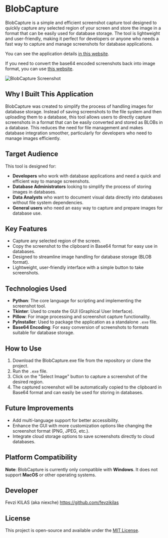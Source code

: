 # BlobCapture

BlobCapture is a simple and efficient screenshot capture tool designed to quickly capture any selected region of your screen and store the image in a format that can be easily used for database storage. The tool is lightweight and user-friendly, making it perfect for developers or anyone who needs a fast way to capture and manage screenshots for database applications.

You can see the application details [in this website](https://fevzikilas.github.io/BlobCapture/).

If you need to convert the base64 encoded screenshots back into image format, you can use [this website](https://base64.guru/converter/decode/image).

![BlobCapture Screenshot](./BlobCapture.png)

## Why I Built This Application

BlobCapture was created to simplify the process of handling images for database storage. Instead of saving screenshots to the file system and then uploading them to a database, this tool allows users to directly capture screenshots in a format that can be easily converted and stored as BLOBs in a database. This reduces the need for file management and makes database integration smoother, particularly for developers who need to manage images efficiently.

## Target Audience

This tool is designed for:
- **Developers** who work with database applications and need a quick and efficient way to manage screenshots.
- **Database Administrators** looking to simplify the process of storing images in databases.
- **Data Analysts** who want to document visual data directly into databases without file system dependencies.
- **General users** who need an easy way to capture and prepare images for database use.

## Key Features
- Capture any selected region of the screen.
- Copy the screenshot to the clipboard in Base64 format for easy use in databases.
- Designed to streamline image handling for database storage (BLOB format).
- Lightweight, user-friendly interface with a simple button to take screenshots.

## Technologies Used
- **Python**: The core language for scripting and implementing the screenshot tool.
- **Tkinter**: Used to create the GUI (Graphical User Interface).
- **Pillow**: For image processing and screenshot capture functionality.
- **PyInstaller**: Used to package the application as a standalone `.exe` file.
- **Base64 Encoding**: For easy conversion of screenshots to formats suitable for database storage.

## How to Use
1. Download the BlobCapture.exe file from the repository or clone the project.
2. Run the `.exe` file.
3. Click on the "Select Image" button to capture a screenshot of the desired region.
4. The captured screenshot will be automatically copied to the clipboard in Base64 format and can easily be used for storing in databases.

## Future Improvements
- Add multi-language support for better accessibility.
- Enhance the GUI with more customization options like changing the screenshot format (PNG, JPEG, etc.).
- Integrate cloud storage options to save screenshots directly to cloud databases.

## Platform Compatibility
**Note**: BlobCapture is currently only compatible with **Windows**. It does not support **MacOS** or other operating systems.

## Developer
Fevzi KILAS (aka niexche) https://github.com/fevzikilas

## License
This project is open-source and available under the [MIT License](LICENSE).
